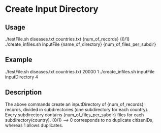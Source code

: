 # Create Input Directory

## Usage

./testFile.sh diseases.txt countries.txt {num_of_records} {0/1}
./create_infiles.sh inputFile {name_of_directory} {num_of_files_per_subdir}

## Example

./testFile.sh diseases.txt countries.txt 20000 1
./create_infiles.sh inputFile inputDirectory 4

## Description

The above commands create an inputDirectory of {num_of_records} records, divided
in subdirectories (one subdirectory for each country). Every subdirectory
contains {num_of_files_per_subdir} files for each subdirectory(country).
{0/1} --> 0 corresponds to no duplicate citizenIDs, whereas 1 allows duplicates.
